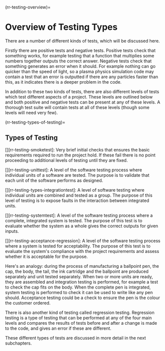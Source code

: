 (rr-testing-overview)=
# Overview of Testing Types

There are a number of different kinds of tests, which will be discussed here.

Firstly there are positive tests and negative tests.
Positive tests check that something works, for example testing that a function that multiplies some numbers together outputs the correct answer.
Negative tests check that something generates an error when it should.
For example nothing can go quicker than the speed of light, so a plasma physics simulation code may contain a test that an error is outputted if there are any particles faster than this, as it indicates there is a deeper problem in the code.

In addition to these two kinds of tests, there are also different levels of tests which test different aspects of a project.
These levels are outlined below and both positive and negative tests can be present at any of these levels.
A thorough test suite will contain tests at all of these levels (though some levels will need very few).

(rr-testing-types-of-testing)=
## Types of Testing

[][rr-testing-smoketest]: Very brief initial checks that ensures the basic requirements required to run the project hold.
If these fail there is no point proceeding to additional levels of testing until they are fixed.

[][rr-testing-unittest]: A level of the software testing process where individual units of a software are tested. The purpose is to validate that each unit of the software performs as designed.

[][rr-testing-types-integrationtest]: A level of software testing where individual units are combined and tested as a group.
The purpose of this level of testing is to expose faults in the interaction between integrated units.

[][rr-testing-systemtest]: A level of the software testing process where a complete, integrated system is tested.
The purpose of this test is to evaluate whether the system as a whole gives the correct outputs for given inputs.

[][rr-testing-acceptance-regression]: A level of the software testing process where a system is tested for acceptability.
The purpose of this test is to evaluate the system's compliance with the project requirements and assess whether it is acceptable for the purpose.

Here's an analogy: during the process of manufacturing a ballpoint pen, the cap, the body, the tail, the ink cartridge and the ballpoint are produced separately and unit tested separately.
When two or more units are ready, they are assembled and integration testing is performed, for example a test to check the cap fits on the body.
When the complete pen is integrated, system testing is performed to check it can be used to write like any pen should.
Acceptance testing could be a check to ensure the pen is the colour the customer ordered.

There is also another kind of testing called regression testing.
Regression testing is a type of testing that can be performed at any of the four main levels and compares the results of tests before and after a change is made to the code, and gives an error if these are different.

These different types of tests are discussed in more detail in the next subchapters.
